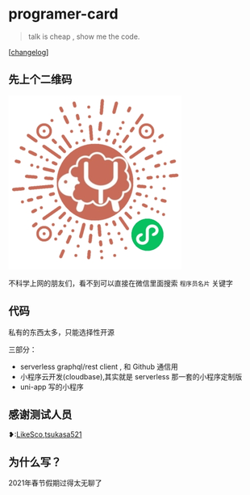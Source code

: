 # programer-card

> talk is cheap , show me the code.

[[changelog](./CHANGELOG.md)]
## 先上个二维码

![qrcode](./assets/image/qrcode.jpg)

不科学上网的朋友们，看不到可以直接在微信里面搜索 `程序员名片` 关键字

## 代码
私有的东西太多，只能选择性开源

三部分：
  - serverless graphql/rest client , 和 Github 通信用
  - 小程序云开发(cloudbase),其实就是 serverless 那一套的小程序定制版
  - uni-app 写的小程序

## 感谢测试人员

❥:[LikeSco](https://github.com/LikeSco),[tsukasa521](https://github.com/tsukasa521)
## 为什么写？

2021年春节假期过得太无聊了